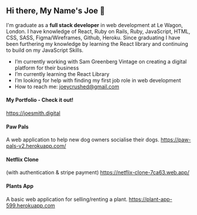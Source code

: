## Hi there, My Name's Joe 👋

I'm graduate as a **full stack developer** in web development at Le Wagon, London. I have knowledge of React, Ruby on Rails, Ruby, JavaScript, HTML, CSS, SASS, Figma/Wireframes, Github, Heroku. Since graduating I have been furthering my knowledge by learning the React library and continuing to build on my JavaScript Skills.

- I’m currently working with Sam Greenberg Vintage on creating a digital platform for their business
- I’m currently learning the React Library
- I’m looking for help with finding my first job role in web development
- How to reach me: joeycrushed@gmail.com

#### My Portfolio - Check it out!
https://joesmith.digital

#### Paw Pals
A web application to help new dog owners socialise their dogs.
https://paw-pals-v2.herokuapp.com/

#### Netflix Clone 
(with authentication & stripe payment)
https://netflix-clone-7ca63.web.app/

#### Plants App
A basic web application for selling/renting a plant.
https://plant-app-599.herokuapp.com
